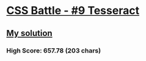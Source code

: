 # [CSS Battle - #9 Tesseract](https://cssbattle.dev/play/9)

## [My solution](https://arpadgbondor.github.io/CSSBattle-9/)

### High Score: 657.78 (203 chars)
